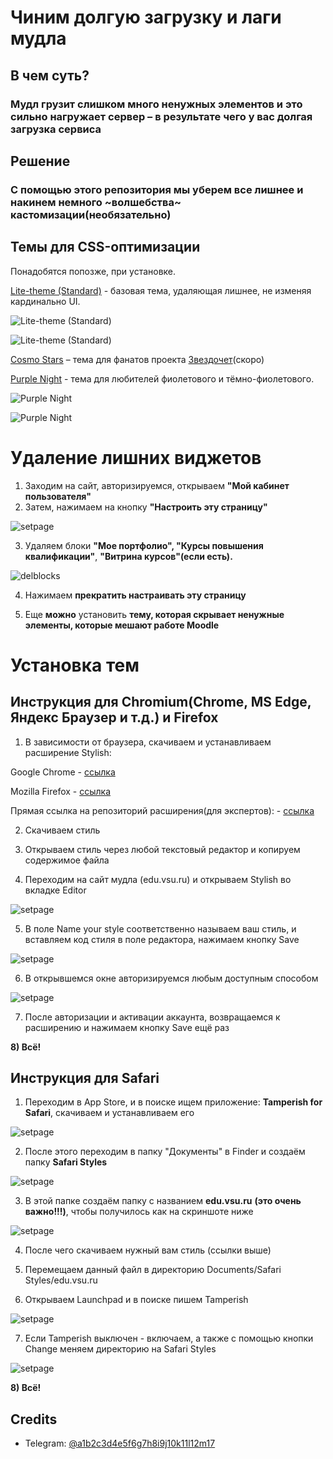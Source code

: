 
# Чиним долгую загрузку и лаги мудла

## В чем суть?
### Мудл грузит слишком много ненужных элементов и это сильно нагружает сервер – в результате чего у вас долгая загрузка сервиса
## Решение
### С помощью этого репозитория мы уберем все лишнее и накинем немного ~волшебства~ кастомизации(необязательно)

## Темы для CSS-оптимизации

Понадобятся попозже, при установке.

[Lite-theme (Standard)](https://github.com/stariycat/moodlefix/tree/main/Standard) - базовая тема, удаляющая лишнее, не изменяя кардинально UI.

![Lite-theme (Standard)](https://raw.githubusercontent.com/stariycat/moodlefix/master/Screenshots/image3.png)

![Lite-theme (Standard)](https://raw.githubusercontent.com/stariycat/moodlefix/master/Screenshots/image4.png)

[Cosmo Stars]() – тема для фанатов проекта [Звездочет](https://github.com/voskhod-1/starsresearch/)(скоро)

[Purple Night](https://github.com/stariycat/moodlefix/tree/main/Purple%20Night) - тема для любителей фиолетового и тёмно-фиолетового.

![Purple Night](https://raw.githubusercontent.com/stariycat/moodlefix/master/Screenshots/image2.png)

![Purple Night](https://raw.githubusercontent.com/stariycat/moodlefix/master/Screenshots/image.png)

# Удаление лишних виджетов

1) Заходим на сайт, авторизируемся, открываем **"Мой кабинет пользователя"**
2) Затем, нажимаем на кнопку **"Настроить эту страницу"**

![setpage](https://raw.githubusercontent.com/stariycat/moodlefix/master/Screenshots/5eb330d0-887b-4cfd-b7a2-12d2c944e19d.png)

3) Удаляем блоки **"Мое портфолио", "Курсы повышения квалификации"**, **"Витрина курсов"(если есть).**

![delblocks](https://github.com/user-attachments/assets/d6e41bfe-2a71-4cbd-9b20-55086d9ef8c9)


4) Нажимаем **прекратить настраивать эту страницу**

5) Еще **можно** установить **тему, которая скрывает ненужные элементы, которые мешают работе Moodle**

# Установка тем
## Инструкция для Chromium(Chrome, MS Edge, Яндекс Браузер и т.д.) и Firefox

1) В зависимости от браузера, скачиваем и устанавливаем расширение Stylish:

Google Chrome - [ссылка](https://chromewebstore.google.com/detail/stylish-—-настраиваемые-т/fjnbnpbmkenffdnngjfgmeleoegfcffe)

Mozilla Firefox - [ссылка](https://addons.mozilla.org/en-US/firefox/addon/stylish/)

Прямая ссылка на репозиторий расширения(для экспертов): - [ссылка](https://github.com/stylish-userstyles/stylish-chrome)

2) Скачиваем стиль

3) Открываем стиль через любой текстовый редактор и копируем содержимое файла

4) Переходим на сайт мудла (edu.vsu.ru) и открываем Stylish во вкладке Editor

![setpage](https://raw.githubusercontent.com/stariycat/moodlefix/master/Screenshots/694302b2-2dd9-40cb-8bd3-24260de5604b.png)

5) В поле Name your style соответственно называем ваш стиль, и вставляем код стиля в поле редактора, нажимаем кнопку Save

![setpage](https://raw.githubusercontent.com/stariycat/moodlefix/master/Screenshots/2f1493a3-9c90-4b2a-9c93-c01cc407e77c.png)

6) В открывшемся окне авторизируемся любым доступным способом

![setpage](https://raw.githubusercontent.com/stariycat/moodlefix/master/Screenshots/0bf96c67-3bed-4d33-b1fa-7db10672d844.png)

7) После авторизации и активации аккаунта, возвращаемся к расширению и нажимаем кнопку Save ещё раз

**8) Всё!**

## Инструкция для Safari

1) Переходим в App Store, и в поиске ищем приложение: **Tamperish for Safari**, скачиваем и устанавливаем его

![setpage](https://raw.githubusercontent.com/stariycat/moodlefix/master/Screenshots/adc1cc53-4007-4eb6-803b-a2aabb7a086e.png)

2) После этого переходим в папку "Документы" в Finder и создаём папку **Safari Styles**

![setpage](https://raw.githubusercontent.com/stariycat/moodlefix/master/Screenshots/f50603cb-f45c-4c0a-8b87-81dfaae423f5.png)

3) В этой папке создаём папку с названием **edu.vsu.ru** **(это очень важно!!!)**, чтобы получилось как на скриншоте ниже

![setpage](https://raw.githubusercontent.com/stariycat/moodlefix/master/Screenshots/ed2118a4-87b8-4765-9290-272c103ea6bb.png)

4) После чего скачиваем нужный вам стиль (ссылки выше)

5) Перемещаем данный файл в директорию Documents/Safari Styles/edu.vsu.ru

6) Открываем Launchpad и в поиске пишем Tamperish

![setpage](https://raw.githubusercontent.com/stariycat/moodlefix/master/Screenshots/32937099-45c2-450c-87fb-7ec8cf87773d.png)

7) Если Tamperish выключен - включаем, а также с помощью кнопки Change меняем директорию на Safari Styles

![setpage](https://raw.githubusercontent.com/stariycat/moodlefix/master/Screenshots/bab0c69b-32c3-4711-96bd-49fb26ab8a3f.png)

**8) Всё!**

## Credits

- Telegram: [@a1b2c3d4e5f6g7h8i9j10k11l12m17](https://t.me/a1b2c3d4e5f6g7h8i9j10k11l12m17)

